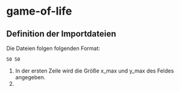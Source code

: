 # game-of-life

## Definition der Importdateien

Die Dateien folgen folgenden Format:

```
50 50

```

1. In der ersten Zeile wird die Größe x_max und y_max des Feldes angegeben.
2. 